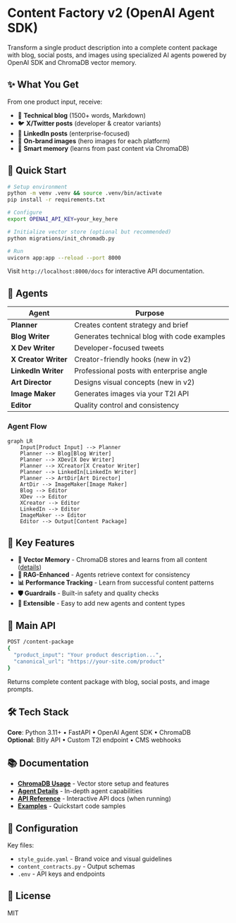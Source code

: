 # Content Factory v2 (OpenAI Agent SDK)

Transform a single product description into a complete content package with blog, social posts, and images using specialized AI agents powered by OpenAI SDK and ChromaDB vector memory.

## ✨ What You Get

From one product input, receive:
- 📝 **Technical blog** (1500+ words, Markdown)
- 🐦 **X/Twitter posts** (developer & creator variants)
- 💼 **LinkedIn posts** (enterprise-focused)
- 🎨 **On-brand images** (hero images for each platform)
- 🧠 **Smart memory** (learns from past content via ChromaDB)

## 🚀 Quick Start

```bash
# Setup environment
python -m venv .venv && source .venv/bin/activate
pip install -r requirements.txt

# Configure
export OPENAI_API_KEY=your_key_here

# Initialize vector store (optional but recommended)
python migrations/init_chromadb.py

# Run
uvicorn app:app --reload --port 8000
```

Visit `http://localhost:8000/docs` for interactive API documentation.

## 🤖 Agents

| Agent | Purpose |
|-------|---------|
| **Planner** | Creates content strategy and brief |
| **Blog Writer** | Generates technical blog with code examples |
| **X Dev Writer** | Developer-focused tweets |
| **X Creator Writer** | Creator-friendly hooks (new in v2) |
| **LinkedIn Writer** | Professional posts with enterprise angle |
| **Art Director** | Designs visual concepts (new in v2) |
| **Image Maker** | Generates images via your T2I API |
| **Editor** | Quality control and consistency |

### Agent Flow

```mermaid
graph LR
    Input[Product Input] --> Planner
    Planner --> Blog[Blog Writer]
    Planner --> XDev[X Dev Writer]
    Planner --> XCreator[X Creator Writer]
    Planner --> LinkedIn[LinkedIn Writer]
    Planner --> ArtDir[Art Director]
    ArtDir --> ImageMaker[Image Maker]
    Blog --> Editor
    XDev --> Editor
    XCreator --> Editor
    LinkedIn --> Editor
    ImageMaker --> Editor
    Editor --> Output[Content Package]
```

## 🔑 Key Features

- **🧠 Vector Memory** - ChromaDB stores and learns from all content ([details](./CHROMADB_USAGE.md))
- **🎯 RAG-Enhanced** - Agents retrieve context for consistency
- **📊 Performance Tracking** - Learn from successful content patterns
- **🛡️ Guardrails** - Built-in safety and quality checks
- **🔧 Extensible** - Easy to add new agents and content types

## 📡 Main API

```bash
POST /content-package
{
  "product_input": "Your product description...",
  "canonical_url": "https://your-site.com/product"
}
```

Returns complete content package with blog, social posts, and image prompts.

## 🛠️ Tech Stack

**Core**: Python 3.11+ • FastAPI • OpenAI Agent SDK • ChromaDB  
**Optional**: Bitly API • Custom T2I endpoint • CMS webhooks

## 📚 Documentation

- [**ChromaDB Usage**](./CHROMADB_USAGE.md) - Vector store setup and features
- [**Agent Details**](./docs/AGENTS.md) - In-depth agent capabilities
- [**API Reference**](http://localhost:8000/docs) - Interactive API docs (when running)
- [**Examples**](./examples/) - Quickstart code samples

## 🔧 Configuration

Key files:
- `style_guide.yaml` - Brand voice and visual guidelines
- `content_contracts.py` - Output schemas
- `.env` - API keys and endpoints

## 📝 License

MIT
